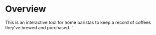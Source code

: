 # Overview

This is an interactive tool for home baristas to keep a record of coffees they've brewed and purchased. `